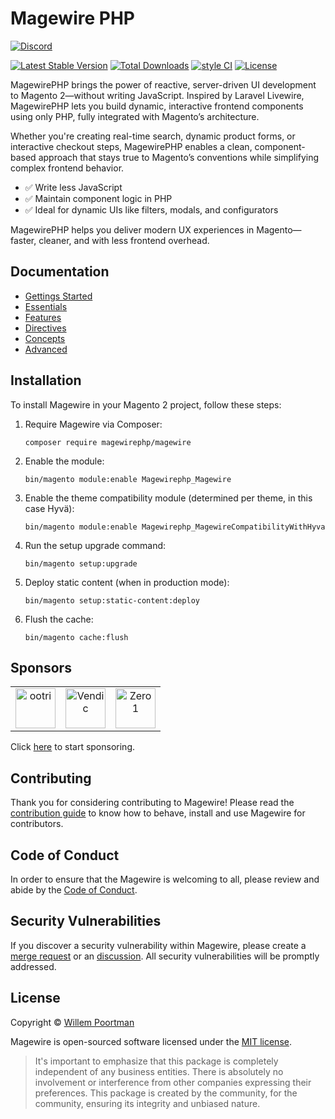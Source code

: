 # Magewire PHP

[![Discord](https://dcbadge.vercel.app/api/server/RM5nnK5wxj)](https://discord.gg/RM5nnK5wxj)

[![Latest Stable Version](http://poser.pugx.org/magewirephp/magewire/v)](https://packagist.org/packages/magewirephp/magewire)
[![Total Downloads](http://poser.pugx.org/magewirephp/magewire/downloads)](https://packagist.org/packages/magewirephp/magewire)
[![style CI](https://github.styleci.io/repos/414967404/shield?style=flat&branch=main)](https://github.styleci.io/repos/414967404/shield?style=flat&branch=main)
[![License](http://poser.pugx.org/magewirephp/magewire/license)](https://packagist.org/packages/magewirephp/magewire)

MagewirePHP brings the power of reactive, server-driven UI development to Magento 2—without writing JavaScript.
Inspired by Laravel Livewire, MagewirePHP lets you build dynamic, interactive frontend components using only PHP,
fully integrated with Magento’s architecture.

Whether you're creating real-time search, dynamic product forms, or interactive checkout steps, MagewirePHP enables a clean,
component-based approach that stays true to Magento’s conventions while simplifying complex frontend behavior.

- ✅ Write less JavaScript
- ✅ Maintain component logic in PHP
- ✅ Ideal for dynamic UIs like filters, modals, and configurators

MagewirePHP helps you deliver modern UX experiences in Magento—faster, cleaner, and with less frontend overhead.

## Documentation

- [Gettings Started](https://magewirephp.github.io/magewire-docs/index.html)
- [Essentials](https://magewirephp.github.io/magewire-docs/pages/essentials/components.html)
- [Features](https://magewirephp.github.io/magewire-docs/pages/features/alpine.html)
- [Directives](https://magewirephp.github.io/magewire-docs/pages/html-directives/wire-click.html)
- [Concepts](https://magewirephp.github.io/magewire-docs/pages/concepts/morphing.html)
- [Advanced](https://magewirephp.github.io/magewire-docs/pages/advanced/troubleshooting.html)

## Installation

To install Magewire in your Magento 2 project, follow these steps:

1. Require Magewire via Composer:
   ```shell
   composer require magewirephp/magewire
   ```
2. Enable the module:
   ```shell
   bin/magento module:enable Magewirephp_Magewire
   ```
3. Enable the theme compatibility module (determined per theme, in this case Hyvä):
   ```shell
   bin/magento module:enable Magewirephp_MagewireCompatibilityWithHyva
   ```
4. Run the setup upgrade command:
   ```shell
   bin/magento setup:upgrade
   ```
5. Deploy static content (when in production mode):
   ```shell
   bin/magento setup:static-content:deploy
   ```
6. Flush the cache:
   ```shell
   bin/magento cache:flush
   ```

## Sponsors

|   |   |   |
|---|---|---|
|<a align="center" href="https://github.com/ootri/" title="ootri" target="_blank"><img width="64" alt="ootri" src="https://avatars.githubusercontent.com/u/3450878?v=4"/></a>|<a align="center" href="https://vendic.nl/" title="Vendic" target="_blank"><img width="64" alt="Vendic" src="https://user-images.githubusercontent.com/5383956/228823594-d3344d87-dadc-4c36-a212-89cba8c7340b.jpg"/></a>|<a align="center" href="https://www.zero1.co.uk/" title="Zero 1" target="_blank"><img width="64" alt="Zero 1" src="https://github.com/magewirephp/magewire/assets/5383956/6f385d3c-87c9-433d-8921-c40de0f00573"/></a>|

Click [here](https://github.com/sponsors/wpoortman) to start sponsoring.

## Contributing
Thank you for considering contributing to Magewire! Please read the [contribution guide](https://github.com/magewirephp/magewire/blob/main/CONTRIBUTING.md) to know how to behave, install and use Magewire for contributors.

## Code of Conduct
In order to ensure that the Magewire is welcoming to all, please review and abide by the [Code of Conduct](https://github.com/magewirephp/magewire/blob/main/CODE_OF_CONDUCT.md).

## Security Vulnerabilities
If you discover a security vulnerability within Magewire, please create a
[merge request](https://github.com/magewirephp/magewire/pulls) or an
[discussion](https://github.com/magewirephp/magewire/discussions). All security vulnerabilities will be promptly
addressed.

## License
Copyright © [Willem Poortman](https://github.com/wpoortman)

Magewire is open-sourced software licensed under the [MIT license](LICENSE.md).

> It's important to emphasize that this package is completely independent of any business entities. There is absolutely
> no involvement or interference from other companies expressing their preferences. This package is created by the
> community, for the community, ensuring its integrity and unbiased nature.
